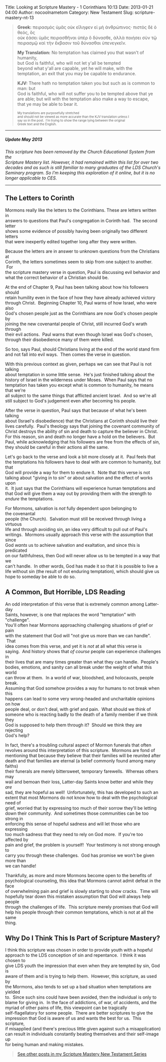 Title: Looking at Scripture Mastery - 1 Corinthians 10:13
Date: 2013-01-21 04:00
Author: nocoolnametom
Category: New Testament
Slug: scripture-mastery-nt-13

> **Greek:** πειρασμὸς ὑμᾶς οὐκ εἴληφεν εἰ μὴ ἀνθρώπινος· πιστὸς δὲ ὁ
> θεός, ὃς  
>  οὐκ ἐάσει ὑμᾶς πειρασθῆναι ὑπὲρ ὃ δύνασθε, ἀλλὰ ποιήσει σὺν τῷ  
>  πειρασμῷ καὶ τὴν ἔκβασιν τοῦ δύνασθαι ὑπενεγκεῖν.
>
> **My Translation:** No temptation has claimed you that wasn't of
> humanity,  
>  but God is faithful, who will not let y'all be tempted  
>  beyond what y'all are capable, yet he will make, with the  
>  temptation, an exit that you may be capable to endurance.
>
> **KJV:** There hath no temptation taken you but such as is common to
> man: but  
>  God is faithful, who will not suffer you to be tempted above that ye  
>  are able; but will with the temptation also make a way to escape,  
>  that ye may be able to bear it.<!--more-->
>
> <span style="font-size: x-small;">My translations are purposefully
> stretched  
>  and should not be viewed as more accurate than the KJV translation
> unless I  
>  say so in the post.  I'm trying to show the range lying between the
> original  
>  Greek text and the English.</span>

* * * * *

##### Update May 2013

*This scripture has been removed by the Church Educational System from
the  
Scripture Mastery list. However, it had remained within this list for
over two  
decades and as such is still familiar to many graduates of the LDS
Church's  
Seminary program. So I'm keeping this exploration of it online, but it
is no  
longer applicable to CES.*

* * * * *

The Letters to Corinth
----------------------

Mormons really like the letters to the Corinthians. These are letters
written in  
answers to questions that Paul's congregation in Corinth had.  The
second letter  
shows some evidence of possibly having been originally two different
letters  
that were inexpertly edited together long after they were written.

Because the letters are in answer to unknown questions from the
Christians at  
Corinth, the letters sometimes seem to skip from one subject to
another.  For  
the scripture mastery verse in question, Paul is discussing evil
behavior and  
what the correct behavior of a Christian should be.

At the end of Chapter 9, Paul has been talking about how his followers
should  
retain humility even in the face of how they have already achieved
victory  
through Christ.  Beginning Chapter 10, Paul warns of how Israel, who
were also  
God's chosen people just as the Corinthians are now God's chosen people
by  
joining the new covenantal people of Christ, still incurred God's wrath
through  
their evil actions.  Paul warns that even though Israel was God's
chosen,  
through their disobedience many of them were killed.

So too, says Paul, should Christians living at the end of the world
stand firm  
and not fall into evil ways.  Then comes the verse in question.

With this previous context as given, perhaps we can see that Paul is not
talking  
about temptation in some little sense.  He's just finished talking
about the  
history of Israel in the wilderness under Moses.  When Paul says that
no  
temptation has taken you except what is common to humanity, he means
that we're  
all subject to the same things that afflicted ancient Israel.  And so
we're all  
still subject to God's judgement even after becoming his people.

After the verse in question, Paul says that because of what he's been
talking  
about (Israel's disobedience) that the Christians at Corinth should
live their  
lives carefully.  Paul's theology says that joining the covenant
community of  
Christ destroys the ability of sin and death to capture the believer in
Christ.  
For this reason, sin and death no longer have a hold on the believers.
 But  
Paul, while acknowledging that his followers are free from the effects
of sin,  
they should be careful in their actions all the same.

Let's go back to the verse and look a bit more closely at it.  Paul
feels that  
the temptations his followers have to deal with are common to humanity,
but that  
God will provide a way for them to endure it.  Note that this verse is
not  
talking about "giving in to sin" or about salvation and the effect of
works upon  
it.  It just says that the Corinthians will experience human
temptations and  
that God will give them a way out by providing them with the strength
to  
*endure* the temptations.

For Mormons, salvation is *not* fully dependent upon belonging to
the covenantal  
people (the Church).  Salvation must still be received through living a
virtuous  
life and through avoiding sin, an idea very difficult to pull out of
Paul's  
writings.  Mormons usually approach this verse with the assumption that
since  
God *wants* us to achieve salvation and exaltation, and since this is
predicated  
on our faithfulness, then God will never allow us to be tempted in a
way that we  
can't handle.  In other words, God has made it so that it is possible
to live a  
life without sin (the result of not enduring temptation), which should
give us  
hope to someday be able to do so.

A Common, But Horrible, LDS Reading
-----------------------------------

An odd interpretation of this verse that is extremely common among
Latter-day  
Saints, however, is one that replaces the word "temptation" with
"challenge".  
You'll often hear Mormons approaching challenging situations of grief
or pain  
with the statement that God will "not give us more than we can handle".
 That  
idea comes from this verse, and yet it is *not* at all what this verse
is  
saying.  And history shows that *of course* people can experience
challenges in  
their lives that are many times greater than what they can handle.
 People's  
bodies, emotions, and sanity can all break under the weight of what
this world  
can throw at them.  In a world of war, bloodshed, and holocausts,
people break.  
Assuming that God somehow provides a way for humans to not break when
this  
happens can lead to some very wrong-headed and uncharitable opinions on
how  
people deal, or don't deal, with grief and pain.  What should we think
of  
someone who is reacting badly to the death of a family member if we
think they  
God is supposed to help them through it?  Should we think they are
rejecting  
God's help?

In fact, there's a troubling cultural aspect of Mormon funerals that
often  
revolves around this interpretation of this scripture.  Mormons are
fond of  
mentioning that because they believe that their families will be
reunited after  
death and that families are eternal (a belief commonly found among many
faiths)  
their funerals are merely bittersweet, temporary farewells.  Whereas
others may  
wail and bemoan their loss, Latter-day Saints know better and while
they *are*  
sad, they are hopeful as well!  Unfortunately, this has developed to
such an  
extent that most Mormons do not know how to deal with the psychological
need of  
grief, worried that by expressing too much of their sorrow they'll be
letting  
down their community.  And sometimes those communities can be too
strong in  
enforcing this sense of hopeful sadness and will let those who are
expressing  
too much sadness that they need to rely on God more.  If you're too
affected by  
pain and grief, the problem is yourself!  Your testimony is not strong
enough to  
carry you through these challenges.  God has promise we won't be given
more than  
we can handle!

Thankfully, as more and more Mormons become open to the benefits of  
psychological counseling, this idea that Mormons cannot admit defeat in
the face  
of overwhelming pain and grief is slowly starting to show cracks.  Time
will  
hopefully tear down this mistaken assumption that God will always help
people  
through the challenges of life.  This scripture merely promises that
God will  
help his people through their common temptations, which is not at all
the same  
thing.

Why Do I Think This Is Part of Scripture Mastery?
-------------------------------------------------

I think this scripture was chosen in order to provide youth with a
hopeful  
approach to the LDS conception of sin and repentance.  I think it was
chosen to  
give LDS youth the impression that even when they are tempted by sin,
God is  
aware of them and is trying to help them.  However, this scripture, as
used by  
the Mormons, also tends to set up a bad situation when temptations are
yielded  
to.  Since such sins could have been avoided, then the individual is
only to  
blame for giving in.  In the face of addictions, of war, of accidents,
and the  
myriad of other pains of life, this viewpoint can be tragically  
self-flagellatory for some people.  There are better scriptures to give
the  
impression that God is aware of us and wants the best for us.  This
scripture,  
if misapplied (and there's precious little given against such a
misapplication)  
can result in individuals constantly beating themselves and their
self-image up  
for being human and making mistakes.

> [See other posts in my Scripture Mastery New Testament Series][]

  [See other posts in my Scripture Mastery New Testament Series]: /scripture-mastery-new-testament/
    "Scripture Mastery: New Testament"
